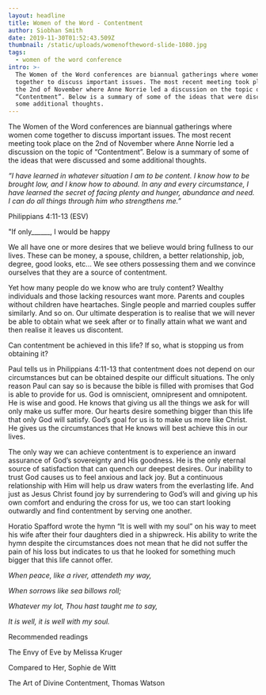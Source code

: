 ```yaml
---
layout: headline
title: Women of the Word - Contentment
author: Siobhan Smith
date: 2019-11-30T01:52:43.509Z
thumbnail: /static/uploads/womenoftheword-slide-1080.jpg
tags:
  - women of the word conference
intro: >-
  The Women of the Word conferences are biannual gatherings where women come
  together to discuss important issues. The most recent meeting took place on
  the 2nd of November where Anne Norrie led a discussion on the topic of
  “Contentment”. Below is a summary of some of the ideas that were discussed and
  some additional thoughts.
---
```

The Women of the Word conferences are biannual gatherings where women come together to discuss important issues. The most recent meeting took place on the 2nd of November where Anne Norrie led a discussion on the topic of “Contentment”. Below is a summary of some of the ideas that were discussed and some additional thoughts. 



_“I have learned in whatever situation I am to be content. I know how to be brought low, and I know how to abound. In any and every circumstance, I have learned the secret of facing plenty and hunger, abundance and need. I can do all things through him who strengthens me.”_

Philippians 4:11-13 (ESV)



"If only\_\_\_\_\_\_, I would be happy

We all have one or more desires that we believe would bring fullness to our lives. These can be money, a spouse, children, a better relationship, job, degree, good looks, etc... We see others possessing them and we convince ourselves that they are a source of contentment. 

Yet how many people do we know who are truly content? Wealthy individuals and those lacking resources want more. Parents and couples without children have heartaches. Single people and married couples suffer similarly. And so on. Our ultimate desperation is to realise that we will never be able to obtain what we seek after or to finally attain what we want and then realise it leaves us discontent. 

Can contentment be achieved in this life? If so, what is stopping us from obtaining it?

Paul tells us in Philippians 4:11-13 that contentment does not depend on our circumstances but can be obtained despite our difficult situations. The only reason Paul can say so is because the bible is filled with promises that God is able to provide for us. God is omniscient, omnipresent and omnipotent. He is wise and good. He knows that giving us all the things we ask for will only make us suffer more. Our hearts desire something bigger than this life that only God will satisfy. God’s goal for us is to make us more like Christ. He gives us the circumstances that He knows will best achieve this in our lives.

The only way we can achieve contentment is to experience an inward assurance of God’s sovereignty and His goodness. He is the only eternal source of satisfaction that can quench our deepest desires. Our inability to trust God causes us to feel anxious and lack joy. But a continuous relationship with Him will help us draw waters from the everlasting life. And just as Jesus Christ found joy by surrendering to God’s will and giving up his own comfort and enduring the cross for us, we too can start looking outwardly and find contentment by serving one another.

Horatio Spafford wrote the hymn “It is well with my soul” on his way to meet his wife after their four daughters died in a shipwreck. His ability to write the hymn despite the circumstances does not mean that he did not suffer the pain of his loss but indicates to us that he looked for something much bigger that this life cannot offer. 

_When peace, like a river, attendeth my way,_

_When sorrows like sea billows roll;_

_Whatever my lot, Thou hast taught me to say,_

_It is well, it is well with my soul._



Recommended readings

The Envy of Eve by Melissa Kruger

Compared to Her, Sophie de Witt

The Art of Divine Contentment, Thomas Watson
